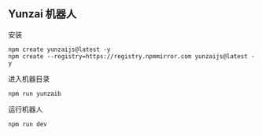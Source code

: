 ## Yunzai 机器人

安装

```shell
npm create yunzaijs@latest -y
npm create --registry=https://registry.npmmirror.com yunzaijs@latest -y
```

进入机器目录

```shell
npm run yunzaib
```

运行机器人

```shell
npm run dev
```
